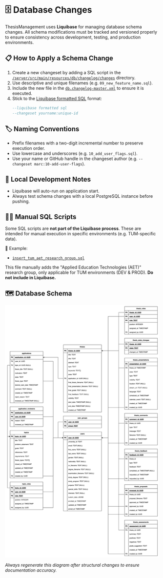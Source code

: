 # 🗄️ Database Changes

ThesisManagement uses **Liquibase** for managing database schema changes. All schema modifications
must be tracked and versioned properly to ensure consistency across development, testing, and
production environments.

## 📋 How to Apply a Schema Change

1. Create a new changeset by adding a SQL script in the [
   `/server/src/main/resources/db/changelog/changes`](../server/src/main/resources/db/changelog/changes)
   directory.
2. Use descriptive and unique filenames (e.g. `09_new_feature_name.sql`).
3. Include the new file in the [
   `db.changelog-master.xml`](../server/src/main/resources/db/changelog/db.changelog-master.xml) to
   ensure it is executed.
4. Stick to the [Liquibase formatted SQL](https://docs.liquibase.com/concepts/basic/sql-format.html)
   format:
    ```sql
    --liquibase formatted sql
    --changeset yourname:unique-id
    ```

## 🏷️ Naming Conventions

- Prefix filenames with a two-digit incremental number to preserve execution order.
- Use lowercase and underscores (e.g. `10_add_user_flags.sql`).
- Use your name or GitHub handle in the changeset author (e.g.
  `--changeset marc:10-add-user-flags`).

## 🧪 Local Development Notes

- Liquibase will auto-run on application start.
- Always test schema changes with a local PostgreSQL instance before pushing.

## 🧑‍💻 Manual SQL Scripts

Some SQL scripts are **not part of the Liquibase process**. These are intended for manual execution
in specific environments (e.g. TUM-specific data).

📄 Example:

- [
  `insert_tum_aet_research_group.sql`](../server/src/main/resources/db/changelog/manual/insert_tum_aet_research_group.sql)

This file manually adds the "Applied Education Technologies (AET)" research group, only applicable
for TUM environments (DEV & PROD). **Do not include in Liquibase.**

## 🗺️ Database Schema

![Database Schema](files/database-schema.svg)

_Always regenerate this diagram after structural changes to ensure documentation accuracy._